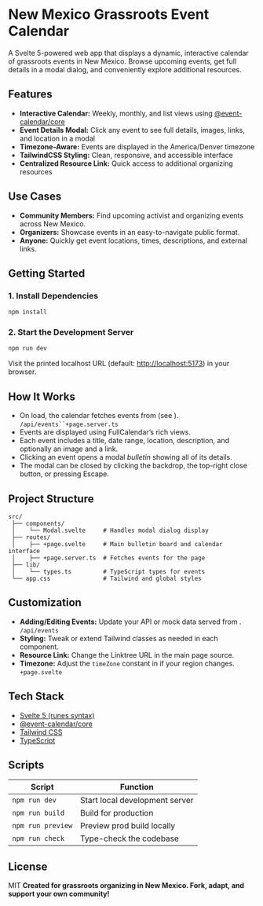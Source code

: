 # New Mexico Grassroots Event Calendar

A Svelte 5-powered web app that displays a dynamic, interactive calendar of grassroots events in New Mexico. Browse
upcoming events, get full details in a modal dialog, and conveniently explore additional resources.

## Features

- **Interactive Calendar:** Weekly, monthly, and list views
  using [@event-calendar/core](https://event-calendar.netlify.app/)
- **Event Details Modal:** Click any event to see full details, images, links, and location in a modal
- **Timezone-Aware:** Events are displayed in the America/Denver timezone
- **TailwindCSS Styling:** Clean, responsive, and accessible interface
- **Centralized Resource Link:** Quick access to additional organizing resources

## Use Cases

- **Community Members:** Find upcoming activist and organizing events across New Mexico.
- **Organizers:** Showcase events in an easy-to-navigate public format.
- **Anyone:** Quickly get event locations, times, descriptions, and external links.

## Getting Started

### 1. Install Dependencies

``` bash
npm install
```

### 2. Start the Development Server

``` bash
npm run dev
```

Visit the printed localhost URL (default: [http://localhost:5173](http://localhost:5173)) in your browser.

## How It Works

- On load, the calendar fetches events from (see ). `/api/events``+page.server.ts`
- Events are displayed using FullCalendar’s rich views.
- Each event includes a title, date range, location, description, and optionally an image and a link.
- Clicking an event opens a modal _bulletin_ showing all of its details.
- The modal can be closed by clicking the backdrop, the top-right close button, or pressing Escape.

## Project Structure

``` 
src/
 ├── components/
 │    └── Modal.svelte     # Handles modal dialog display
 ├── routes/
 │    ├── +page.svelte     # Main bulletin board and calendar interface
 │    ├── +page.server.ts  # Fetches events for the page
 ├── lib/
 │    └── types.ts         # TypeScript types for events
 └── app.css               # Tailwind and global styles
```

## Customization

- **Adding/Editing Events:**
  Update your API or mock data served from . `/api/events`
- **Styling:**
  Tweak or extend Tailwind classes as needed in each component.
- **Resource Link:**
  Change the Linktree URL in the main page source.
- **Timezone:**
  Adjust the `timeZone` constant in if your region changes. `+page.svelte`

## Tech Stack

- [Svelte 5 (runes syntax)](https://svelte.dev/blog/runes)
- [@event-calendar/core](https://event-calendar.netlify.app/)
- [Tailwind CSS](https://tailwindcss.com/)
- [TypeScript](https://www.typescriptlang.org/)

## Scripts

| Script            | Function                       |
|-------------------|--------------------------------|
| `npm run dev`     | Start local development server |
| `npm run build`   | Build for production           |
| `npm run preview` | Preview prod build locally     |
| `npm run check`   | Type-check the codebase        |

## License

MIT
**Created for grassroots organizing in New Mexico.
Fork, adapt, and support your own community!**

